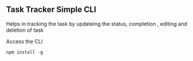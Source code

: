 ## Task Tracker Simple CLI

Helps in tracking the task by updateing the status, completion , editing and deletion of task

Access the CLI

```
npm install -g
```
